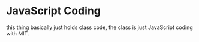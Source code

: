 # JavaScript Coding
this thing basically just holds class code, the class is just JavaScript coding with MIT.  